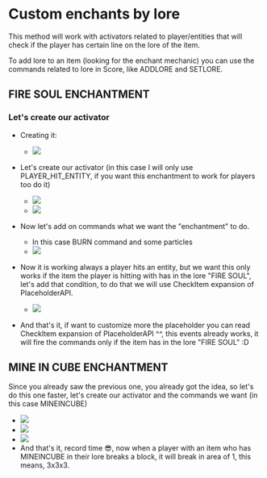 # Custom enchants by lore

This method will work with activators related to player/entities that will check if the player has certain line on the lore of the item.

To add lore to an item (looking for the enchant mechanic) you can use the commands related to lore in Score, like ADDLORE and SETLORE.

## FIRE SOUL ENCHANTMENT

### Let's create our activator

* Creating it:
  * ![](</img/image (239).png>)
* Let's create our activator (in this case I will only use PLAYER\_HIT\_ENTITY, if you want this enchantment to work for players too do it)
  * ![](</img/image (202).png>)
  * ![](</img/image (156).png>)
*   Now let's add on commands what we want the "enchantment" to do.

    * In this case BURN command and some particles
    * ![](</img/image (302).png>)

* Now it is working always a player hits an entity, but we want this only works if the item the player is hitting with has in the lore "FIRE SOUL", let's add that condition, to do that we will use CheckItem expansion of PlaceholderAPI.
  * ![](</img/image (198).png>)
* And that's it, if want to customize more the placeholder you can read CheckItem expansion of PlaceholderAPI ^^, this events already works, it will fire the commands only if the item has in the lore "FIRE SOUL" :D

## MINE IN CUBE ENCHANTMENT

Since you already saw the previous one, you already got the idea, so let's do this one faster, let's create our activator and the commands we want (in this case MINEINCUBE)

* ![](</img/image (180).png>)
* ![](</img/image (209).png>)
* ![](</img/image (182).png>)
* And that's it, record time :sunglasses:, now when a player with an item who has MINEINCUBE in their lore  breaks a block, it will break in area of 1, this means, 3x3x3.
